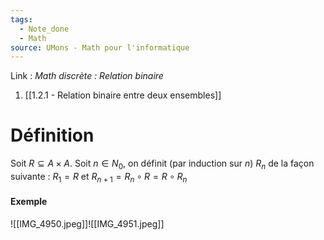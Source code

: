 ```yaml
---
tags:
  - Note_done
  - Math
source: UMons - Math pour l'informatique
---
```


Link :
_Math discrète : Relation binaire_
1. [[1.2.1 - Relation binaire entre deux ensembles]]

# Définition
Soit $R ⊆ A × A$. 
Soit $n ∈ N_0$, on définit (par induction sur $n$) $R_n$ de la façon suivante : 
$R_1 = R$ et $R_{n+1} = R_n \circ R = R \circ R_n$ 

#### Exemple
![[IMG_4950.jpeg]]![[IMG_4951.jpeg]]